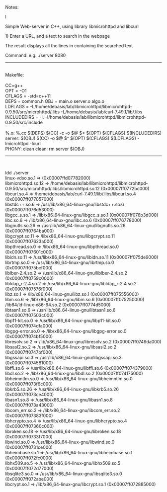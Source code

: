 <p>Notes:</p>
l<p>Simple Web-server in C++, using library libmicrohttpd and libcurl</p>
<p>1) Enter a URL, and a text to search in the webpage</p>
<p>The result displays all the lines in containing the searched text</p>
<p>Command: e.g. ./server 8080</p>
<hr /><br />Makefile: <br /><br />CC=g++ <br />OPT = -O1 <br />CFLAGS = -std=c++11 <br />DEPS = common.h OBJ = main.o server.o algo.o <br />LDFLAGS = -L/home/debasis/lab/libmicrohttpd/libmicrohttpd-0.9.50/src/microhttpd/.libs -L/home/debasis/lab/curl-7.49.1/lib/.libs <br />INCLUDEDIRS = -I. -I/home/debasis/lab/libmicrohttpd/libmicrohttpd-0.9.50/src/include <br /><br />%.o: %.cc $(DEPS) $(CC) -c -o $@ $&lt; $(OPT) $(CFLAGS) $(INCLUDEDIRS) <br />server: $(OBJ) $(CC) -o $@ $^ $(OPT) $(CFLAGS) $(LDFLAGS) -lmicrohttpd -lcurl <br />PHONY: clean clean: rm server $(OBJ)
<br>
<hr /><br><p>ldd ./server<br /> linux-vdso.so.1 =&gt; (0x00007ffd07782000)<br /> libmicrohttpd.so.12 =&gt; /home/debasis/lab/libmicrohttpd/libmicrohttpd-0.9.50/src/microhttpd/.libs/libmicrohttpd.so.12 (0x00007ff0772bc000)<br /> libcurl.so.4 =&gt; /home/debasis/lab/curl-7.49.1/lib/.libs/libcurl.so.4 (0x00007ff077057000)<br /> libstdc++.so.6 =&gt; /usr/lib/x86_64-linux-gnu/libstdc++.so.6 (0x00007ff076d53000)<br /> libgcc_s.so.1 =&gt; /lib/x86_64-linux-gnu/libgcc_s.so.1 (0x00007ff076b3d000)<br /> libc.so.6 =&gt; /lib/x86_64-linux-gnu/libc.so.6 (0x00007ff076778000)<br /> libgnutls.so.26 =&gt; /usr/lib/x86_64-linux-gnu/libgnutls.so.26 (0x00007ff0764ba000)<br /> libgcrypt.so.11 =&gt; /lib/x86_64-linux-gnu/libgcrypt.so.11 (0x00007ff07623a000)<br /> libpthread.so.0 =&gt; /lib/x86_64-linux-gnu/libpthread.so.0 (0x00007ff07601c000)<br /> libidn.so.11 =&gt; /usr/lib/x86_64-linux-gnu/libidn.so.11 (0x00007ff075de9000)<br /> librtmp.so.0 =&gt; /usr/lib/x86_64-linux-gnu/librtmp.so.0 (0x00007ff075bcf000)<br /> liblber-2.4.so.2 =&gt; /usr/lib/x86_64-linux-gnu/liblber-2.4.so.2 (0x00007ff0759c0000)<br /> libldap_r-2.4.so.2 =&gt; /usr/lib/x86_64-linux-gnu/libldap_r-2.4.so.2 (0x00007ff07576f000)<br /> libz.so.1 =&gt; /lib/x86_64-linux-gnu/libz.so.1 (0x00007ff075556000)<br /> libm.so.6 =&gt; /lib/x86_64-linux-gnu/libm.so.6 (0x00007ff075250000)<br /> /lib64/ld-linux-x86-64.so.2 (0x00007ff0774d5000)<br /> libtasn1.so.6 =&gt; /usr/lib/x86_64-linux-gnu/libtasn1.so.6 (0x00007ff07503c000)<br /> libp11-kit.so.0 =&gt; /usr/lib/x86_64-linux-gnu/libp11-kit.so.0 (0x00007ff074dfa000)<br /> libgpg-error.so.0 =&gt; /lib/x86_64-linux-gnu/libgpg-error.so.0 (0x00007ff074bf5000)<br /> libresolv.so.2 =&gt; /lib/x86_64-linux-gnu/libresolv.so.2 (0x00007ff0749da000)<br /> libsasl2.so.2 =&gt; /usr/lib/x86_64-linux-gnu/libsasl2.so.2 (0x00007ff0747bf000)<br /> libgssapi.so.3 =&gt; /usr/lib/x86_64-linux-gnu/libgssapi.so.3 (0x00007ff074581000)<br /> libffi.so.6 =&gt; /usr/lib/x86_64-linux-gnu/libffi.so.6 (0x00007ff074379000)<br /> libdl.so.2 =&gt; /lib/x86_64-linux-gnu/libdl.so.2 (0x00007ff074175000)<br /> libheimntlm.so.0 =&gt; /usr/lib/x86_64-linux-gnu/libheimntlm.so.0 (0x00007ff073f6c000)<br /> libkrb5.so.26 =&gt; /usr/lib/x86_64-linux-gnu/libkrb5.so.26 (0x00007ff073ce4000)<br /> libasn1.so.8 =&gt; /usr/lib/x86_64-linux-gnu/libasn1.so.8 (0x00007ff073a43000)<br /> libcom_err.so.2 =&gt; /lib/x86_64-linux-gnu/libcom_err.so.2 (0x00007ff07383f000)<br /> libhcrypto.so.4 =&gt; /usr/lib/x86_64-linux-gnu/libhcrypto.so.4 (0x00007ff07360c000)<br /> libroken.so.18 =&gt; /usr/lib/x86_64-linux-gnu/libroken.so.18 (0x00007ff0733f7000)<br /> libwind.so.0 =&gt; /usr/lib/x86_64-linux-gnu/libwind.so.0 (0x00007ff0731ce000)<br /> libheimbase.so.1 =&gt; /usr/lib/x86_64-linux-gnu/libheimbase.so.1 (0x00007ff072fc0000)<br /> libhx509.so.5 =&gt; /usr/lib/x86_64-linux-gnu/libhx509.so.5 (0x00007ff072d77000)<br /> libsqlite3.so.0 =&gt; /usr/lib/x86_64-linux-gnu/libsqlite3.so.0 (0x00007ff072abe000)<br /> libcrypt.so.1 =&gt; /lib/x86_64-linux-gnu/libcrypt.so.1 (0x00007ff072885000)</p>
</article>
</div>
</div>
</div>
</div>
</div>
<div class="container site-footer-container">&nbsp;</div>
